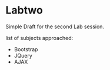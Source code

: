 # Labtwo
Simple Draft for the second Lab session. 

list of subjects approached:

- Bootstrap
- JQuery
- AJAX

